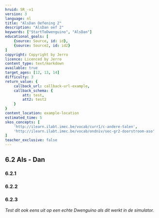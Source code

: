 ```yaml
---
hruid: SR_-v1
version: 3
language: nl
title: "AlsDan Oefening 2"
description: "AlsDan oef 2"
keywords: ["StartToDwenguino", "AlsDan"]
educational_goals: [
    {source: Source, id: id}, 
    {source: Source2, id: id2}
]
copyright: Copyright by Jerro
licence: Licenced by Jerro
content_type: text/markdown
available: true
target_ages: [12, 13, 14]
difficulty: 3
return_value: {
    callback_url: callback-url-example,
    callback_schema: {
        att: test,
        att2: test2
    }
}
content_location: example-location
estimated_time: 5
skos_concepts: [
    'http://ilearn.ilabt.imec.be/vocab/curr1/c-andere-talen', 
    'http://ilearn.ilabt.imec.be/vocab/ondniv/sec-gr2-doorstroom-aso'
]
teacher_exclusive: false
---
```

## 6.2 Als - Dan

### 6.2.1




### 6.2.2




### 6.2.3



*Test dit ook eens uit op een echte Dwenguino als dit werkt in de simulator.*